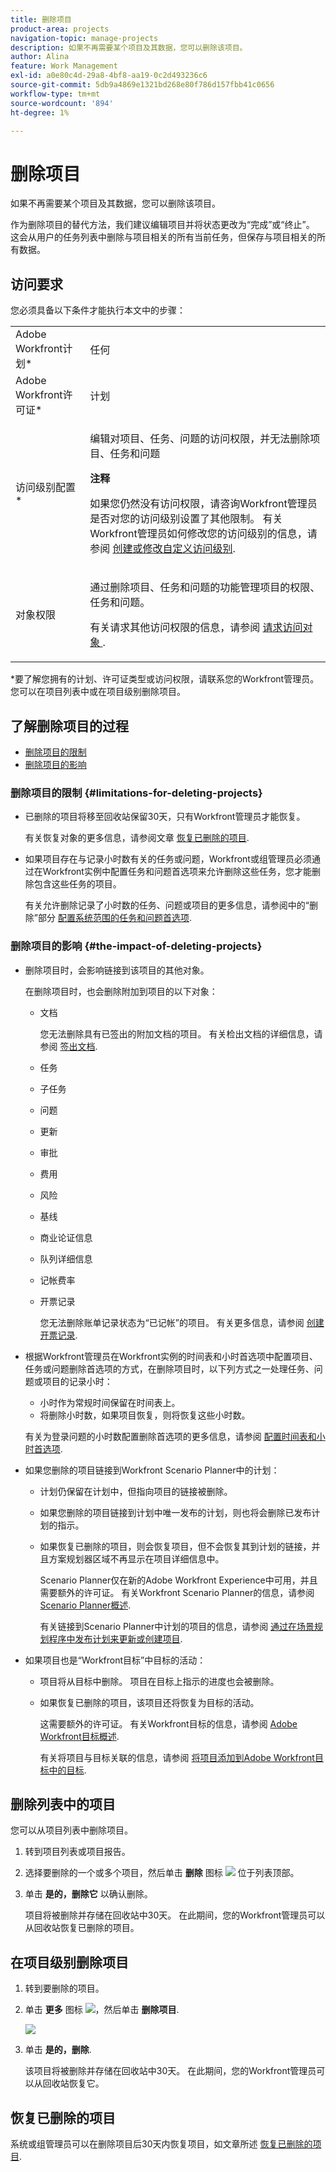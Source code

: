 ```yaml
---
title: 删除项目
product-area: projects
navigation-topic: manage-projects
description: 如果不再需要某个项目及其数据，您可以删除该项目。
author: Alina
feature: Work Management
exl-id: a0e80c4d-29a8-4bf8-aa19-0c2d493236c6
source-git-commit: 5db9a4869e1321bd268e80f786d157fbb41c0656
workflow-type: tm+mt
source-wordcount: '894'
ht-degree: 1%

---
```


# 删除项目

如果不再需要某个项目及其数据，您可以删除该项目。

作为删除项目的替代方法，我们建议编辑项目并将状态更改为“完成”或“终止”。 这会从用户的任务列表中删除与项目相关的所有当前任务，但保存与项目相关的所有数据。

## 访问要求

<!-- drafted for P&P:
<table style="table-layout:auto"> 
 <col> 
 <col> 
 <tbody> 
  <tr> 
   <td> <p>Adobe Workfront plan*</p> </td> 
   <td>Any</td> 
  </tr> 
  <tr> 
   <td> <p>Adobe Workfront license*</p> </td> 
   <td> <p>Current license: Standard </p> 
   Or
   <p>Legacy license: Plan </p>
   </td> 
  </tr> 
  <tr data-mc-conditions=""> 
   <td><strong>Access level configurations*</strong> </td> 
   <td> <p>Edit access to Projects with ability to Create <span>and Delete</span> projects</p> <p><b>NOTE</b>
   
   If you still don't have access, ask your Workfront administrator if they set additional restrictions in your access level. For information on how a Workfront administrator can change your access level, see <a href="../../../administration-and-setup/add-users/configure-and-grant-access/create-modify-access-levels.md" class="MCXref xref">Create or modify custom access levels</a>.</p> </td> 
  </tr> 
  <tr data-mc-conditions=""> 
   <td> <p><strong>Object permissions</strong> </p> </td> 
   <td> <p>Edit access to Projects, Tasks, Issues with ability to Delete projects, tasks, and issues</p> <p>Note: If you still don't have access, ask your Workfront administrator if they set additional restrictions in your access level. For information on how a Workfront administrator can modify your access level, see <a href="../../../administration-and-setup/add-users/configure-and-grant-access/create-modify-access-levels.md" class="MCXref xref">Create or modify custom access levels</a>.</p> </td> 
  </tr> 
 </tbody> 
</table>
-->

您必须具备以下条件才能执行本文中的步骤：

<table style="table-layout:auto"> 
 <col> 
 <col> 
 <tbody> 
  <tr> 
   <td role="rowheader">Adobe Workfront计划*</td> 
   <td> <p>任何 </p> </td> 
  </tr> 
  <tr> 
   <td role="rowheader">Adobe Workfront许可证*</td> 
   <td> <p>计划 </p> </td> 
  </tr> 
  <tr> 
   <td role="rowheader">访问级别配置*</td> 
   <td> <p>编辑对项目、任务、问题的访问权限，并无法删除项目、任务和问题</p> <p><b>注释</b></p>

<p>如果您仍然没有访问权限，请咨询Workfront管理员是否对您的访问级别设置了其他限制。 有关Workfront管理员如何修改您的访问级别的信息，请参阅 <a href="../../../administration-and-setup/add-users/configure-and-grant-access/create-modify-access-levels.md" class="MCXref xref">创建或修改自定义访问级别</a>.</p> </td> 
  </tr> 
  <tr> 
   <td role="rowheader">对象权限</td> 
   <td> <p>通过删除项目、任务和问题的功能管理项目的权限、任务和问题。 </p> <p>有关请求其他访问权限的信息，请参阅 <a href="../../../workfront-basics/grant-and-request-access-to-objects/request-access.md" class="MCXref xref">请求访问对象 </a>.</p> </td> 
  </tr> 
 </tbody> 
</table>

&#42;要了解您拥有的计划、许可证类型或访问权限，请联系您的Workfront管理员。
您可以在项目列表中或在项目级别删除项目。

## 了解删除项目的过程

* [删除项目的限制](#limitations-for-deleting-projects)
* [删除项目的影响](#the-impact-of-deleting-projects)

### 删除项目的限制  {#limitations-for-deleting-projects}

* 已删除的项目将移至回收站保留30天，只有Workfront管理员才能恢复。

  有关恢复对象的更多信息，请参阅文章 [恢复已删除的项目](../../../administration-and-setup/manage-workfront/manage-deleted-items/restore-deleted-items.md).

* 如果项目存在与记录小时数有关的任务或问题，Workfront或组管理员必须通过在Workfront实例中配置任务和问题首选项来允许删除这些任务，您才能删除包含这些任务的项目。

  有关允许删除记录了小时数的任务、问题或项目的更多信息，请参阅中的“删除”部分 [配置系统范围的任务和问题首选项](../../../administration-and-setup/set-up-workfront/configure-system-defaults/set-task-issue-preferences.md).

  <!--
  <p data-mc-conditions="QuicksilverOrClassic.Quicksilver,QuicksilverOrClassic.Draft mode">(NOTE: this bullet stays in NWE only forever)</p>
  -->

### 删除项目的影响 {#the-impact-of-deleting-projects}

* 删除项目时，会影响链接到该项目的其他对象。

  在删除项目时，也会删除附加到项目的以下对象：

   * 文档

     您无法删除具有已签出的附加文档的项目。 有关检出文档的详细信息，请参阅 [签出文档](../../../documents/managing-documents/check-out-documents.md).

   * 任务
   * 子任务
   * 问题
   * 更新
   * 审批
   * 费用
   * 风险
   * 基线
   * 商业论证信息
   * 队列详细信息
   * 记帐费率
   * 开票记录

     您无法删除账单记录状态为“已记帐”的项目。 有关更多信息，请参阅 [创建开票记录](../../projects/project-finances/create-billing-records.md).

* 根据Workfront管理员在Workfront实例的时间表和小时首选项中配置项目、任务或问题删除首选项的方式，在删除项目时，以下列方式之一处理任务、问题或项目的记录小时：

   * 小时作为常规时间保留在时间表上。
   * 将删除小时数，如果项目恢复，则将恢复这些小时数。

  有关为登录问题的小时数配置删除首选项的更多信息，请参阅 [配置时间表和小时首选项](../../../administration-and-setup/set-up-workfront/configure-timesheets-schedules/timesheet-and-hour-preferences.md).

* 如果您删除的项目链接到Workfront Scenario Planner中的计划：

   * 计划仍保留在计划中，但指向项目的链接被删除。
   * 如果您删除的项目链接到计划中唯一发布的计划，则也将会删除已发布计划的指示。
   * 如果恢复已删除的项目，则会恢复项目，但不会恢复其到计划的链接，并且方案规划器区域不再显示在项目详细信息中。

     Scenario Planner仅在新的Adobe Workfront Experience中可用，并且需要额外的许可证。 有关Workfront Scenario Planner的信息，请参阅 [Scenario Planner概述](../../../scenario-planner/scenario-planner-overview.md).

     有关链接到Scenario Planner中计划的项目的信息，请参阅 [通过在场景规划程序中发布计划来更新或创建项目](../../../scenario-planner/publish-scenarios-update-projects.md).

* 如果项目也是“Workfront目标”中目标的活动：

   * 项目将从目标中删除。 项目在目标上指示的进度也会被删除。

   * 如果恢复已删除的项目，该项目还将恢复为目标的活动。

     这需要额外的许可证。 有关Workfront目标的信息，请参阅 [Adobe Workfront目标概述](../../../workfront-goals/goal-management/wf-goals-overview.md).

     有关将项目与目标关联的信息，请参阅 [将项目添加到Adobe Workfront目标中的目标](../../../workfront-goals/results-and-activities/connect-projects-to-goals-overview.md).

## 删除列表中的项目

您可以从项目列表中删除项目。

1. 转到项目列表或项目报告。
1. 选择要删除的一个或多个项目，然后单击 **删除** 图标 ![](assets/delete-icon.png) 位于列表顶部。

1. 单击 **是的，删除它** 以确认删除。

   项目将被删除并存储在回收站中30天。 在此期间，您的Workfront管理员可以从回收站恢复已删除的项目。

## 在项目级别删除项目

1. 转到要删除的项目。
1. 单击 **更多** 图标 ![](assets/qs-more-menu.png)，然后单击 **删除项目**.

   ![](assets/more-icon-expanded-delete-project-highlighted.png)

1. 单击 **是的，删除**.

   该项目将被删除并存储在回收站中30天。 在此期间，您的Workfront管理员可以从回收站恢复它。

## 恢复已删除的项目

系统或组管理员可以在删除项目后30天内恢复项目，如文章所述 [恢复已删除的项目](../../../administration-and-setup/manage-workfront/manage-deleted-items/restore-deleted-items.md).
